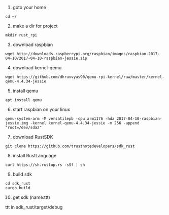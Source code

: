 
1. goto your home

```
cd ~/
```

2. make a dir for project

```
mkdir rust_rpi
```

3. download raspbian

```
wget http://downloads.raspberrypi.org/raspbian/images/raspbian-2017-04-10/2017-04-10-raspbian-jessie.zip
```

4. download kernel-qemu

```
wget https://github.com/dhruvvyas90/qemu-rpi-kernel/raw/master/kernel-qemu-4.4.34-jessie
```

5. install qemu

```
apt install qemu
```

6. start raspbian on your linux

```
qemu-system-arm -M versatilepb -cpu arm1176 -hda 2017-04-10-raspbian-jessie.img -kernel kernel-qemu-4.4.34-jessie -m 256 -append "root=/dev/sda2"
```

7. download RustSDK

```
git clone https://github.com/trustnotedevelopers/sdk_rust
```

8. install RustLanguage

```
curl https://sh.rustup.rs -sSf | sh
```

9. build sdk

```
cd sdk_rust
cargo build
```

10. get sdk (name:ttt)

ttt in sdk_rust/target/debug
